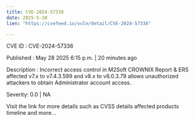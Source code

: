 ```yaml
---
title: CVE-2024-57336
date: 2025-5-28
lien: "https://cvefeed.io/vuln/detail/CVE-2024-57336"

---
```


CVE ID : CVE-2024-57336

Published :  May 28
2025
6:15 p.m. | 20 minutes ago

Description : Incorrect access control in M2Soft CROWNIX Report & ERS affected v7.x to v7.4.3.599 and v8.x to v8.0.3.79 allows unauthorized attackers to obtain Administrator account access.

Severity: 0.0 | NA

Visit the link for more details
such as CVSS details
affected products
timeline
and more...
